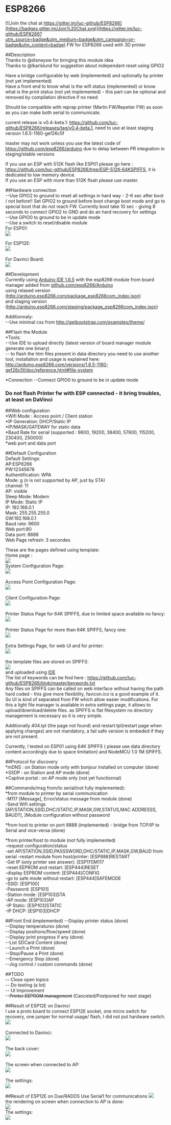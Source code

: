 # ESP8266

[![Join the chat at https://gitter.im/luc-github/ESP8266](https://badges.gitter.im/Join%20Chat.svg)](https://gitter.im/luc-github/ESP8266?utm_source=badge&utm_medium=badge&utm_campaign=pr-badge&utm_content=badge)
FW for ESP8266 used with 3D printer

##Description      
Thanks to @disneysw for bringing this module idea    
Thanks to @lkarlslund for suggestion about independant reset using GPIO2   

Have a bridge configurable by web (implemented) and optionally by printer (not yet implemented)  
Have a front end to know what is the wifi status (implemented) or know what is the print status (not yet implemented) - this part can be optional and removed by compilation directive if no need    

Should be compatible with reprap printer (Marlin FW/Repetier FW)  as soon as you can make both serial to communicate. 

current release is v0.4-beta.1: https://github.com/luc-github/ESP8266/releases/tag/v0.4-beta.1, need to use at least staging version 1.6.5-1160-gef26c5f

master may not work unless you use the latest code of https://github.com/esp8266/arduino due to delay between PR integration in staging/stable versions

If you use an ESP with 512K flash like ESP01 please go here : https://github.com/luc-github/ESP8266/tree/ESP-512K-64KSPIFFS, it is dedicated to low memory device.      
If you use an ESP with more than 512K flsah please use master.      

##Hardware connection       
--Use GPIO2 to ground to reset all settings in hard way - 2-6 sec after boot / not before!! Set GPIO2 to ground before boot change boot mode and go to special boot that do not reach FW. Currently boot take 10 sec - giving 8 seconds to connect GPIO2 to GND and do an hard recovery for settings   
--Use GPIO0 to ground to be in update mode   
--Use a switch to reset/disable module    
For ESP01:    
<img src=https://raw.githubusercontent.com/luc-github/ESP8266/master/Wires.png><br>   

For ESP12E:    
<img src=https://raw.githubusercontent.com/luc-github/ESP8266/master/WiresESP12E.png><br>
<br>
For Davinci Board:<BR>
<img src=https://raw.githubusercontent.com/luc-github/ESP8266/master/davinci.png><br> 

##Development   
Currently using [Arduino IDE 1.6.5](http://arduino.cc/en/Main/Software)  with the esp8266 module from board manager added from [github.com/esp8266/Arduino](https://github.com/esp8266/Arduino)    
using relased version (http://arduino.esp8266.com/package_esp8266com_index.json)     
and staging version (http://arduino.esp8266.com/staging/package_esp8266com_index.json)     
  
Additionnaly:   
--Use minimal css from http://getbootstrap.com/examples/theme/  

##Flash the Module    
*Tools:      
--Use IDE to upload directly  (latest version of board manager module generate one binary)     
-- to flash the htm files present in data directory you need to use another tool, installation and usage is explained here:  http://arduino.esp8266.com/versions/1.6.5-1160-gef26c5f/doc/reference.html#file-system   


*Connection
--Connect GPIO0 to ground to be in update mode

<H3>Do not flash Printer fw with ESP connected - it bring troubles, at least on DaVinci     </H3>

##Web configuration      
*Wifi Mode : Access point / Client station  
*IP Generation: DHCP/Static IP      
*IP/MASK/GATEWAY for static data    
*Baud Rate for serial (supported : 9600, 19200, 38400, 57600, 115200, 230400, 250000)    
*web port and data port      

    
##Default Configuration      
Default Settings:    
AP:ESP8266    
PW:12345678   
Authentification: WPA     
Mode: g (n is not supported by AP, just by STA)    
channel: 11    
AP: visible    
Sleep Mode: Modem    
IP Mode: Static IP    
IP: 192.168.0.1   
Mask: 255.255.255.0   
GW:192.168.0.1    
Baud rate: 9600   
Web port:80   
Data port: 8888     
Web Page refresh: 3 secondes    

These are the pages defined using template:    
Home page :     
<img src=https://raw.githubusercontent.com/luc-github/ESP8266/master/Page1.png><br>
System Configuration Page:     
<img src=https://raw.githubusercontent.com/luc-github/ESP8266/master/Page2.png><br>     
Access Point Configuration Page:    
<img src=https://raw.githubusercontent.com/luc-github/ESP8266/master/Page3.png><br>     
Client Configuration Page:     
<img src=https://raw.githubusercontent.com/luc-github/ESP8266/master/Page4.png><br>     
Printer Status Page for 64K SPIFFS, due to limited space available no fancy:     
<img src=https://raw.githubusercontent.com/luc-github/ESP8266/master/Page5-2.png><br>    
Printer Status Page for more than 64K SPIFFS, fancy one:     
<img src=https://raw.githubusercontent.com/luc-github/ESP8266/master/page5.png><br>     
Extra Settings Page, for web UI and for printer:     
<img src=https://raw.githubusercontent.com/luc-github/ESP8266/master/Page6.png><br>     
the template files are stored on SPIFFS:    
<img src=https://raw.githubusercontent.com/luc-github/ESP8266/master/files.png><br>
and uploaded using [IDE](http://arduino.esp8266.com/versions/1.6.5-1160-gef26c5f/doc/reference.html#file-system)    
The list of keywords can be find here : https://github.com/luc-github/ESP8266/blob/master/keywords.txt     
Any files on SPIFFS can be called on web interface without having the path hard coded  - this give more flexibility,  favicon.ico is a good example of it.         
So UI is kind of separated from FW which allow easier modifications. For this a light file manager is available in extra settings page, it allows to upload/download/delete files. as SPIFFS is flat filesystem no directory management is necessary so it is very simple.

Additionally 404.tpl (the page not found) and restart.tpl(restart page when applying changes) are not mandatory, a fail safe version is embeded if they are not present.     

Currently, I tested on ESP01 using 64K SPIFFS ( please use data directory content accordingly due to space limitation) and NodeMCU 1.0 1M SPIFFS.     

##Protocol for discovery   
*mDNS : on Station mode only with bonjour installed on computer (done)  
*SSDP : on Station and AP mode (done)    
*Captive portal : on AP mode only (not yet functionnal)    

##Commands/msg from/to serial(not fully implemented):    
*from module to printer by serial communication   
    -M117 [Message], Error/status message from module (done)     
    -Send Wifi settings [AP/STATION,SSID,DHC/STATIC,IP,MASK,GW,STATUS,MAC ADDRESSS, BAUD?], ]Module configuration without password    
        
*from host to printer on port 8888  (implemented) 
    - bridge from TCP/IP to Serial and vice-versa (done)   
          
*from printer/host to module  (not fully implemented)  
    -request configuration/status      
    -set AP/STATION,SSID,PASSSWORD,DHC/STATIC,IP,MASK,GW,BAUD from serial 
    -restart module from host/printer: [ESP888]RESTART      
    -Get IP (only printer see answer): [ESP111]M117     
    -reset EEPROM and restart: [ESP444]RESET    
    -display EEPROM content: [ESP444]CONFIG    
    -go to safe mode without restart: [ESP444]SAFEMODE    
    -SSID: [ESP100]<SSID>    
    -Password: [ESP101]<Password>   
    -Station mode: [ESP103]STA   
    -AP mode: [ESP103]AP   
    -IP Static: [ESP103]STATIC    
    -IP DHCP: [ESP103]DHCP    
 
 
##Front End (implemented)
--Display printer status (done)   
--Display temperatures (done)    
--Display positions/flow/speed (done)    
--Display print progress if any (done)   
--List SDCard Content (done)   
--Launch a Print (done)    
--Stop/Pause a Print (done)   
--Emergency Stop (done)   
--Jog control / custom commands (done)     
 
##TODO   
-- Close open topics    
-- Do testing (a lot)    
-- UI Improvement    
--<s>Printer EEPROM management</s>    (Canceled/Postponed for next stage)

##Result of ESP12E on Davinci    
I use a proto board to connect ESP12E socket, one micro switch for recovery, one jumper for normal usage/ flash, I did not put hardware switch.    
<img src=https://raw.githubusercontent.com/luc-github/ESP8266/master/Davinci/board.jpg><br>  
Connected to Davinci:    
<img src=https://raw.githubusercontent.com/luc-github/ESP8266/master/Davinci/boardconnected.jpg><br>  
The back cover:    
<img src=https://raw.githubusercontent.com/luc-github/ESP8266/master/Davinci/backside.jpg><br>  
The screen when connected to AP:    
<img src=https://raw.githubusercontent.com/luc-github/ESP8266/master/Davinci/screen.jpg><br>  
The settings:     
<img src=https://raw.githubusercontent.com/luc-github/ESP8266/master/Davinci/Capture.png><br>  
 
 ##Result of ESP12E on Due/RADDS
 Use Serial1 for communications
 <img src=https://raw.githubusercontent.com/luc-github/ESP8266/master/RADDS/RADDS.png><br> 
 the rendering on screen when connection to AP is done:   
<img src=https://raw.githubusercontent.com/luc-github/ESP8266/master/RADDS/screen.jpg><br> 
 The settings:     
<img src=https://raw.githubusercontent.com/luc-github/ESP8266/master/RADDS/Capture.png><br>  
